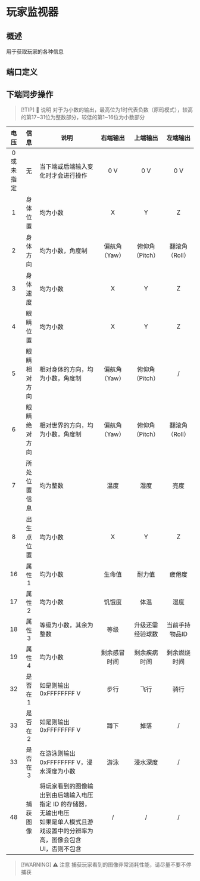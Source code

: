 <script setup lang="ts">
import ElectricConnection from "../../../components/ElectricElement/ElectricConnection";
import ElectricConnectorType from "../../../components/ElectricElement/ElectricConnectorType";
import ElectricConnectorDirection from "../../../components/ElectricElement/ElectricConnectorDirection";
import ElectricConnectionDisplayMode from "../../../components/ElectricElement/ElectricConnectionDisplayMode";
import IOPort from "../../../components/ElectricElement/IOPort";
import ElectricElement from "../../../components/ElectricElement/ElectricElement.vue";

let connections = [
    new ElectricConnection(ElectricConnectorDirection.Top, ElectricConnectorType.Output, ElectricConnectionDisplayMode.Hide, [
        new IOPort(1, 32, "输出结果", "")
    ], false, true),
    new ElectricConnection(ElectricConnectorDirection.Right, ElectricConnectorType.Output, ElectricConnectionDisplayMode.Hide, [
        new IOPort(1, 32, "输出结果", "")
    ], false, true),
        new ElectricConnection(ElectricConnectorDirection.Bottom, ElectricConnectorType.Input, ElectricConnectionDisplayMode.BitWidth, [
        new IOPort(1, 16, "同步操作", ""),
        new IOPort(1, 16, "指定玩家序号", "")
    ], false, true),
    new ElectricConnection(ElectricConnectorDirection.Left, ElectricConnectorType.Output, ElectricConnectionDisplayMode.Hide, [
        new IOPort(1, 32, "输出结果", "")
    ], false, true),
        new ElectricConnection(ElectricConnectorDirection.In, ElectricConnectorType.Input, ElectricConnectionDisplayMode.BitWidth, [
        new IOPort(1, 32, "将捕获的图像输出到指定 ID 的存储器", ""),
    ], false, true)
];
</script>

# 玩家监视器 <Badge text="v2.0"/>

## 概述

用于获取玩家的各种信息

## 端口定义

<ElectricElement imgAltPrefix="玩家监视器" :connections="connections" imgSrc="/images/expand/sensors/GVPlayerMonitorBlock.webp"/>

## 下端同步操作

> [!TIP] 📝 说明
> 对于为小数的输出，最高位为1时代表负数（原码模式），较高的第17~31位为整数部分，较低的第1~16位为小数部分

|     电压      |   信息   | 说明                                                                        |   右端输出   |    上端输出    |   左端输出    |
|:-----------:|:------:|---------------------------------------------------------------------------|:--------:|:----------:|:---------:|
| 0 或<br/>未指定 |   无    | 当下端或后端输入变化时才会进行操作                                                         |   0 V    |    0 V     |    0 V    |
|      1      |  身体位置  | 均为小数                                                                      |    X     |     Y      |     Z     |
|      2      |  身体方向  | 均为小数，角度制                                                                  | 偏航角（Yaw） | 俯仰角（Pitch） | 翻滚角（Roll） |
|      3      |  身体速度  | 均为小数                                                                      |    X     |     Y      |     Z     |
|      4      |  眼睛位置  | 均为小数                                                                      |    X     |     Y      |     Z     |
|      5      | 眼睛相对方向 | 相对身体的方向，均为小数，角度制                                                          | 偏航角（Yaw） | 俯仰角（Pitch） |     /     |
|      6      | 眼睛绝对方向 | 相对世界的方向，均为小数，角度制                                                          | 偏航角（Yaw） | 俯仰角（Pitch） | 翻滚角（Roll） |
|      7      | 所处位置信息 | 均为整数                                                                      |    温度    |     湿度     |    亮度     |
|      8      | 出生点位置  | 均为小数                                                                      |    X     |     Y      |     Z     |
|     16      |  属性1   | 均为小数                                                                      |   生命值    |    耐力值     |    疲倦度    |
|     17      |  属性2   | 均为小数                                                                      |   饥饿度    |     体温     |    湿度     |
|     18      |  属性3   | 等级为小数，其余为整数                                                               |    等级    |  升级还需经验球数  | 当前手持物品ID  |
|     19      |  属性4   | 均为小数                                                                      |  剩余感冒时间  |   剩余疾病时间   |  剩余燃烧时间   |
|     32      |  是否在1  | 如是则输出 0xFFFFFFFF V                                                        |    步行    |     飞行     |    骑行     |
|     33      |  是否在2  | 如是则输出 0xFFFFFFFF V                                                        |    蹲下    |     掉落     |     /     |
|     33      |  是否在3  | 在游泳则输出 0xFFFFFFFF V，浸水深度为小数                                               |    游泳    |    浸水深度    |     /     |
|     48      |  捕获图像  | 将玩家看到的图像输出到由后端输入电压指定 ID 的存储器，无输出电压<br/>如果是单人模式且游戏设置中的分辨率为高，图像会包含 UI，否则不包含 |    /     |     /      |     /     |

> [!WARNING] ⚠ 注意
> 捕获玩家看到的图像非常消耗性能，请尽量不要不停捕获